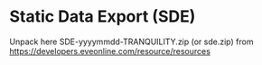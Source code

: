 # Static Data Export (SDE)
Unpack here SDE-yyyymmdd-TRANQUILITY.zip (or sde.zip) from https://developers.eveonline.com/resource/resources